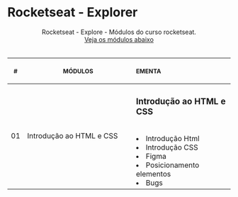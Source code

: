 # Rocketseat - Explorer

<p align="center">
    Rocketseat - Explore - Módulos do curso rocketseat. <br>
    <a href="#">Veja os módulos abaixo</a><br>
    <br><table>
    <thead>
        <tr>
            <th align="center">
                <img width="20" height="1"> 
                <p>
                    <small>#</small>
                </p>
            </th>
            <th align="center">
                <img width="300" height="1"> 
                <p> 
                    <small>
                        MÓDULOS
                    </small>
                </p>
            </th>
            <th align="left">
                <img width="140" height="1">
                <p align="left"> 
                    <small>
                    EMENTA
                    </small>
                </p>
            </th>
        </tr>
    </thead>
    <tbody>
        <tr>
            <td>01</td>
            <td>Introdução ao HTML e CSS</td>
            <td>
            <h3>Introdução ao HTML e CSS </h3> <br/>
              <li>Introdução Html</li>
              <li>Introdução CSS</li>
              <li>Figma</li>
              <li>Posicionamento elementos</li>
              <li>Bugs</li>
            </td>
        </tr>
    </tbody>
</table></p>
